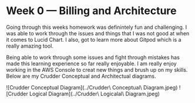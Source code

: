 # Week 0 — Billing and Architecture

Going through this weeks homework was definintely fun and challenging. I was able to work through the issues and things that I was not good at when it comes to Lucid Chart. I also, got to learn more about Gitpod which is a really amazing tool.

Being able to work through some issues and fight through mistakes has made this learning experience so far really enjoyable. I am really enjoy working in the AWS Console to creat new things and brush up on my skills. Below are my Crudder Conceptual and Architectual diagrams. 

![Crudder Conceptual Diagram](../Crudder\ Conceptual\ Diagram.jpeg)
![Crudder Logical Diagram](../Crudder\ Logicalal\ Diagram.jpeg)
